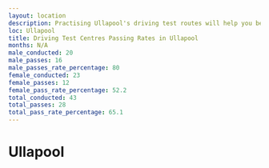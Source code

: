```yaml
---
layout: location
description: Practising Ullapool's driving test routes will help you become more confident in your gear-changing abilities.
loc: Ullapool
title: Driving Test Centres Passing Rates in Ullapool
months: N/A
male_conducted: 20
male_passes: 16
male_passes_rate_percentage: 80
female_conducted: 23
female_passes: 12
female_pass_rate_percentage: 52.2
total_conducted: 43
total_passes: 28
total_pass_rate_percentage: 65.1
---
```


# Ullapool
